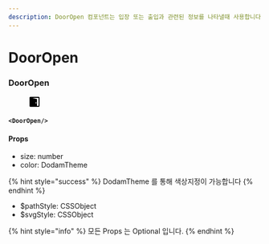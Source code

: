 ```yaml
---
description: DoorOpen 컴포넌트는 입장 또는 출입과 관련된 정보를 나타낼때 사용합니다.
---
```


# DoorOpen

### DoorOpen

<div align="left"><figure><img src="../../../../.gitbook/assets/door_open.png" alt="" width="24"><figcaption></figcaption></figure></div>

<pre class="language-tsx"><code class="lang-tsx"><strong>&#x3C;DoorOpen/>
</strong></code></pre>

#### Props

* size: number
* color: DodamTheme

{% hint style="success" %}
DodamTheme 를 통해 색상지정이 가능합니다
{% endhint %}

* $pathStyle: CSSObject
* $svgStyle: CSSObject

{% hint style="info" %}
모든 Props 는 Optional 입니다.
{% endhint %}

